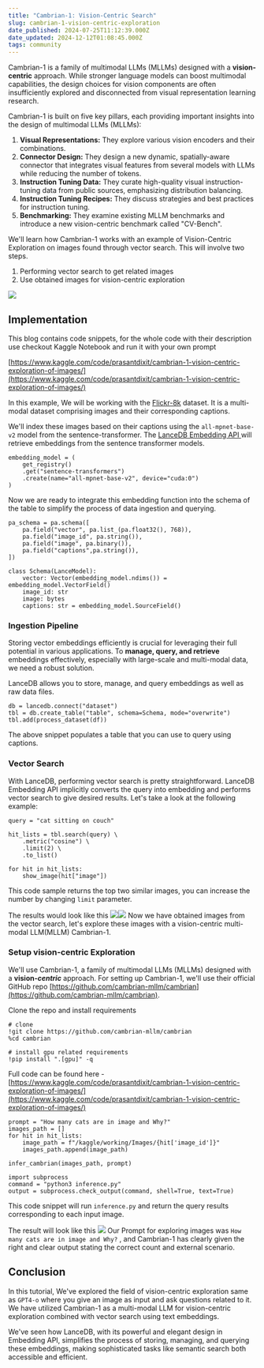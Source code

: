 ```yaml
---
title: "Cambrian-1: Vision-Centric Search"
slug: cambrian-1-vision-centric-exploration
date_published: 2024-07-25T11:12:39.000Z
date_updated: 2024-12-12T01:08:45.000Z
tags: community
---
```


Cambrian-1 is a family of multimodal LLMs (MLLMs) designed with a **vision-centric** approach. While stronger language models can boost multimodal capabilities, the design choices for vision components are often insufficiently explored and disconnected from visual representation learning research.

Cambrian-1 is built on five key pillars, each providing important insights into the design of multimodal LLMs (MLLMs):

1. **Visual Representations:** They explore various vision encoders and their combinations.
2. **Connector Design:** They design a new dynamic, spatially-aware connector that integrates visual features from several models with LLMs while reducing the number of tokens.
3. **Instruction Tuning Data:** They curate high-quality visual instruction-tuning data from public sources, emphasizing distribution balancing.
4. **Instruction Tuning Recipes:** They discuss strategies and best practices for instruction tuning.
5. **Benchmarking:** They examine existing MLLM benchmarks and introduce a new vision-centric benchmark called "CV-Bench".

We'll learn how Cambrian-1 works with an example of Vision-Centric Exploration on images found through vector search. This will involve two steps.

1. Performing vector search to get related images
2. Use obtained images for vision-centric exploration

![](__GHOST_URL__/content/images/2024/07/Screenshot-from-2024-07-16-10-44-24.png)
## Implementation

This blog contains code snippets, for the whole code with their description use checkout Kaggle Notebook and run it with your own prompt

[https://www.kaggle.com/code/prasantdixit/cambrian-1-vision-centric-exploration-of-images/](https://www.kaggle.com/code/prasantdixit/cambrian-1-vision-centric-exploration-of-images/)

In this example, We will be working with the [Flickr-8k](https://paperswithcode.com/dataset/flickr-8k) dataset. It is a multi-modal dataset comprising images and their corresponding captions.

We'll index these images based on their captions using the `all-mpnet-base-v2` model from the sentence-transformer. The [LanceDB Embedding API ](https://lancedb.github.io/lancedb/embeddings/default_embedding_functions/)will retrieve embeddings from the sentence transformer models. 

    embedding_model = (
        get_registry()
        .get("sentence-transformers")
        .create(name="all-mpnet-base-v2", device="cuda:0")
    )

Now we are ready to integrate this embedding function into the schema of the table to simplify the process of data ingestion and querying.

    pa_schema = pa.schema([
        pa.field("vector", pa.list_(pa.float32(), 768)),
        pa.field("image_id", pa.string()),
        pa.field("image", pa.binary()),
        pa.field("captions",pa.string()),
    ])
    
    class Schema(LanceModel):
        vector: Vector(embedding_model.ndims()) = embedding_model.VectorField()
        image_id: str
        image: bytes
        captions: str = embedding_model.SourceField()

### Ingestion Pipeline

Storing vector embeddings efficiently is crucial for leveraging their full potential in various applications. To **manage, query, and retrieve** embeddings effectively, especially with large-scale and multi-modal data, we need a robust solution.

LanceDB allows you to store, manage, and query embeddings as well as raw data files.

    db = lancedb.connect("dataset")
    tbl = db.create_table("table", schema=Schema, mode="overwrite")
    tbl.add(process_dataset(df))

The above snippet populates a table that you can use to query using captions.

### Vector Search

With LanceDB, performing vector search is pretty straightforward. LanceDB Embedding API implicitly converts the query into embedding and performs vector search to give desired results. Let's take a look at the following example:

    query = "cat sitting on couch"
    
    hit_lists = tbl.search(query) \
        .metric("cosine") \
        .limit(2) \
        .to_list()
    
    for hit in hit_lists:
        show_image(hit["image"])

This code sample returns the top two similar images, you can increase the number by changing `limit` parameter. 

The results would look like this
![](__GHOST_URL__/content/images/2024/07/Screenshot-from-2024-07-17-11-17-51.png)![](__GHOST_URL__/content/images/2024/07/s.png)
Now we have obtained images from the vector search, let's explore these images with a vision-centric multi-modal LLM(MLLM) Cambrian-1.

### Setup vision-centric Exploration

We'll use Cambrian-1, a family of multimodal LLMs (MLLMs) designed with a **vision-*centric*** approach. For setting up Cambrian-1, we'll use their official GitHub repo [https://github.com/cambrian-mllm/cambrian](https://github.com/cambrian-mllm/cambrian). 

Clone the repo and install requirements 

    # clone 
    !git clone https://github.com/cambrian-mllm/cambrian
    %cd cambrian
    
    # install gpu related requirements
    !pip install ".[gpu]" -q

Full code can be found here - [https://www.kaggle.com/code/prasantdixit/cambrian-1-vision-centric-exploration-of-images/](https://www.kaggle.com/code/prasantdixit/cambrian-1-vision-centric-exploration-of-images/)

    prompt = "How many cats are in image and Why?"
    images_path = []
    for hit in hit_lists:
        image_path = f"/kaggle/working/Images/{hit['image_id']}"
        images_path.append(image_path)
        
    infer_cambrian(images_path, prompt)
    
    import subprocess
    command = "python3 inference.py"
    output = subprocess.check_output(command, shell=True, text=True)

This code snippet will run `inference.py` and return the query results corresponding to each input image.

The result will look like this
![](__GHOST_URL__/content/images/2024/07/Screenshot-from-2024-07-16-12-12-26.png)
Our Prompt for exploring images was `How many cats are in image and Why?` , and Cambrian-1 has clearly given the right and clear output stating the correct count and external scenario.

## Conclusion

In this tutorial, We've explored the field of vision-centric exploration same as `GPT4-o` where you give an image as input and ask questions related to it. We have utilized Cambrian-1 as a multi-modal LLM for vision-centric exploration combined with vector search using text embeddings.

We've seen how LanceDB, with its powerful and elegant design in Embedding API, simplifies the process of storing, managing, and querying these embeddings, making sophisticated tasks like semantic search both accessible and efficient.

